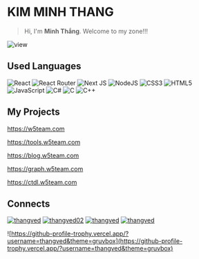 # KIM MINH THANG

> Hi, I'm **Minh Thắng**. Welcome to my zone!!!

![view](https://komarev.com/ghpvc/?username=thangved)

## Used Languages

![React](https://img.shields.io/badge/react-%2320232a.svg?style=for-the-badge&logo=react&logoColor=%2361DAFB)
![React Router](https://img.shields.io/badge/React_Router-CA4245?style=for-the-badge&logo=react-router&logoColor=white)
![Next JS](https://img.shields.io/badge/Next-black?style=for-the-badge&logo=next.js&logoColor=white)
![NodeJS](https://img.shields.io/badge/node.js-6DA55F?style=for-the-badge&logo=node.js&logoColor=white)
![CSS3](https://img.shields.io/badge/css3-%231572B6.svg?style=for-the-badge&logo=css3&logoColor=white)
![HTML5](https://img.shields.io/badge/html5-%23E34F26.svg?style=for-the-badge&logo=html5&logoColor=white)
![JavaScript](https://img.shields.io/badge/javascript-%23323330.svg?style=for-the-badge&logo=javascript&logoColor=%23F7DF1E)
![C#](https://img.shields.io/badge/c%23-%23239120.svg?style=for-the-badge&logo=c-sharp&logoColor=white)
![C](https://img.shields.io/badge/c-%2300599C.svg?style=for-the-badge&logo=c&logoColor=white)
![C++](https://img.shields.io/badge/c++-%2300599C.svg?style=for-the-badge&logo=c%2B%2B&logoColor=white)


## My Projects

<https://w5team.com>

<https://tools.w5team.com>

<https://blog.w5team.com>

<https://graph.w5team.com>

<https://ctdl.w5team.com>

## Connects

[![thangved](https://img.shields.io/badge/Facebook-%231877F2.svg?style=for-the-badge&logo=Facebook&logoColor=white)](https://fb.com/thangved)
[![thangved02](https://img.shields.io/badge/Gmail-D14836?style=for-the-badge&logo=gmail&logoColor=white)](mailto:thangved02@gmail.com)
[![thangved](https://img.shields.io/badge/linkedin-%230077B5.svg?style=for-the-badge&logo=linkedin&logoColor=white)](https://www.linkedin.com/in/thangved)
[![thangved](https://img.shields.io/badge/github-%23121011.svg?style=for-the-badge&logo=github&logoColor=white)](https://github.com/thangved)

![https://github-profile-trophy.vercel.app/?username=thangved&theme=gruvbox](https://github-profile-trophy.vercel.app/?username=thangved&theme=gruvbox)
